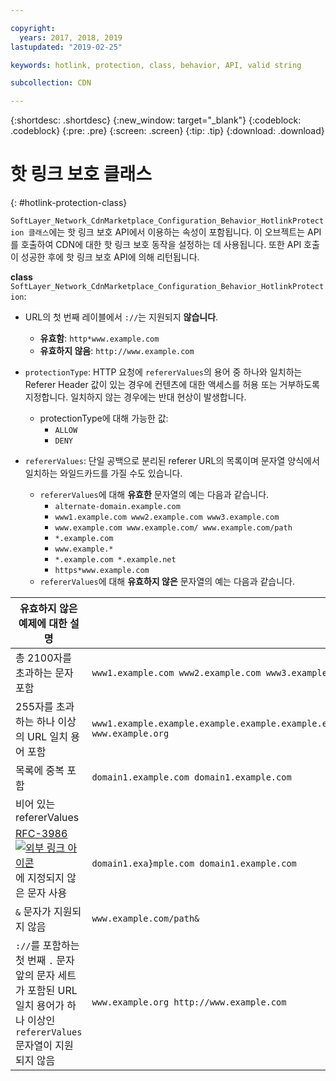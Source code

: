 ```yaml
---

copyright:
  years: 2017, 2018, 2019
lastupdated: "2019-02-25"

keywords: hotlink, protection, class, behavior, API, valid string

subcollection: CDN

---
```


{:shortdesc: .shortdesc}
{:new_window: target="_blank"}
{:codeblock: .codeblock}
{:pre: .pre}
{:screen: .screen}
{:tip: .tip}
{:download: .download}

# 핫 링크 보호 클래스
{: #hotlink-protection-class}

`SoftLayer_Network_CdnMarketplace_Configuration_Behavior_HotlinkProtection 클래스`에는 핫 링크 보호 API에서 이용하는 속성이 포함됩니다. 이 오브젝트는 API를 호출하여 CDN에 대한 핫 링크 보호 동작을 설정하는 데 사용됩니다.  또한 API 호출이 성공한 후에 핫 링크 보호 API에 의해 리턴됩니다.

**class** `SoftLayer_Network_CdnMarketplace_Configuration_Behavior_HotlinkProtection`:

* URL의 첫 번째 레이블에서 `://`는 지원되지 **않습니다**.
   * **유효함**: `http*www.example.com`
   * **유효하지 않음**: `http://www.example.com`

* `protectionType`: HTTP 요청에 `refererValues`의 용어 중 하나와 일치하는 Referer Header 값이 있는 경우에 컨텐츠에 대한 액세스를 허용 또는 거부하도록 지정합니다. 일치하지 않는 경우에는 반대 현상이 발생합니다.
  * protectionType에 대해 가능한 값:
    * `ALLOW`
    * `DENY`
* `refererValues`: 단일 공백으로 분리된 referer URL의 목록이며 문자열 양식에서 일치하는 와일드카드를 가질 수도 있습니다.
  * `refererValues`에 대해 **유효한** 문자열의 예는 다음과 같습니다.
    * `alternate-domain.example.com`
    * `www1.example.com www2.example.com www3.example.com`
    * `www.example.com www.example.com/ www.example.com/path`
    * `*.example.com`
    * `www.example.*`
    * `*.example.com *.example.net`
    * `https*www.example.com`
  * `refererValues`에 대해 **유효하지 않은** 문자열의 예는 다음과 같습니다.
  

| **유효하지 않은 예제에 대한 설명** |예제 |
| -------|-----|
| 총 2100자를 초과하는 문자 포함 |`www1.example.com www2.example.com www3.example.com www4.example.com www5.example.com`...|
| 255자를 초과하는 하나 이상의 URL 일치 용어 포함 |`www1.example.example.example.example.example.example.example.example.example.example.example.example.example.example.example.example.example.example.example.example.example.example.example.example.example.example.example.example.example.example.example.com www.example.org` |
| 목록에 중복 포함 |`domain1.example.com domain1.example.com`|
| 비어 있는 refererValues | ` `|
| [RFC-3986 ![외부 링크 아이콘](../../icons/launch-glyph.svg "외부 링크 아이콘")](https://tools.ietf.org/html/rfc3986#section-2)에 지정되지 않은 문자 사용 |`domain1.exa}mple.com domain1.example.com`|
| `&` 문자가 지원되지 않음|`www.example.com/path&`|
| `://`를 포함하는 첫 번째 `.` 문자 앞의 문자 세트가 포함된 URL 일치 용어가 하나 이상인 `refererValues` 문자열이 지원되지 않음|`www.example.org http://www.example.com`|


